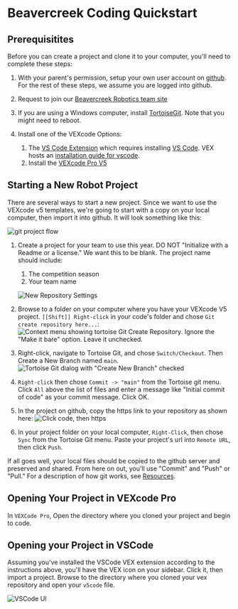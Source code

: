 # Beavercreek Coding Quickstart

## Prerequisitites  

Before you can create a project and clone it to your computer, you'll need to complete these steps:

1. With your parent's permission, setup your own user account on [github](https://github.com). For the rest of these steps, we assume you are logged into github.
2. Request to join our [Beavercreek Robotics team site](https://github.com/Beavercreek-Robotics)
3. If you are using a Windows computer, install [TortoiseGit](https://tortoisegit.org/). Note that you might need to reboot.
4. Install one of the VEXcode Options:

    1. The [VS Code Extension](https://www.vexrobotics.com/vexcode/vscode-extension) which requires installing [VS Code](https://code.visualstudio.com/). VEX hosts an [installation guide for vscode](https://kb.vex.com/hc/en-us/articles/8608960771092-V5-VS-Code-Installation-Guide).
    2. Install the [VEXcode Pro V5](https://www.vexrobotics.com/vexcode/install/v5)

## Starting a New Robot Project

There are several ways to start a new project.  Since we want to use the VEXcode v5 templates, we're going to start with a copy on your local computer, then import it into github.  It will look something like this:

![git project flow](/static/git-project-flow.png)

1. Create a project for your team to use this year. DO NOT "Initialize with a Readme or a license." We want this to be blank. The project name should include:

    1. The competition season
    2. Your team name

    ![New Repository Settings](/static/github-new-repository-settings.png)

2. Browse to a folder on your computer where you have your VEXcode V5 project.  `[[Shift]] Right-click` in your code's folder and chose `Git create repository here...`: ![Context menu showing tortoise Git Create Repository](/static/tortoise-git-shift-right-click.png). Ignore the "Make it bare" option. Leave it unchecked.
3. Right-click, navigate to Tortoise Git, and chose `Switch/Checkout`. Then Create a New Branch named `main`.
    ![Tortoise Git dialog with "Create New Branch" checked](/static/tortoise-git-createmain-branch.png)
4. `Right-click` then chose `Commit -> "main"` from the Tortoise git menu.  Click `All` above the list of files and enter a message like "Initial commit of code" as your commit message. Click OK.
5. In the project on github, copy the https link to your repository as shown here: ![Click code, then https](/static/github-code-https.png)
6. In your project folder on your local computer, `Right-Click`, then chose `Sync` from the Tortoise Git menu. Paste your project's url into `Remote URL`, then click `Push`.

If all goes well, your local files should be copied to the github server and preserved and shared.  From here on out, you'll use "Commit" and "Push" or "Pull." For a description of how git works, see [Resources](/resources#tracking-code-versions).

## Opening Your Project in VEXcode Pro

In `VEXCode Pro`, Open the directory where you cloned your project and begin to code.

## Opening your Project in VSCode

Assuming you've installed the VSCode VEX extension according to the instructions above, you'll have the VEX icon on your sidebar. Click it, then import a project.  Browse to the directory where you cloned your vex repository and open your `v5code` file.

![VSCode UI](/static/vscode-import-screenshot.png)
